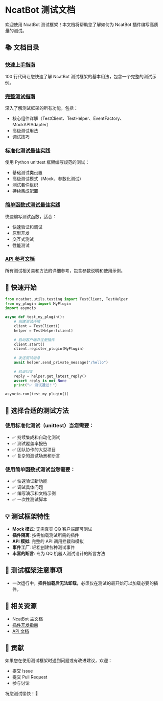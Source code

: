 # NcatBot 测试文档

欢迎使用 NcatBot 测试框架！本文档将帮助您了解如何为 NcatBot 插件编写高质量的测试。

## 📚 文档目录

### [快速上手指南](./quick-start.md)
100 行代码让您快速了解 NcatBot 测试框架的基本用法，包含一个完整的测试示例。

### [完整测试指南](./guide.md)
深入了解测试框架的所有功能，包括：
- 核心组件详解（TestClient、TestHelper、EventFactory、MockAPIAdapter）
- 高级测试用法
- 调试技巧

### [标准化测试最佳实践](./best-practice-unittest.md)
使用 Python unittest 框架编写规范的测试：
- 基础测试类设置
- 高级测试模式（Mock、参数化测试）
- 测试套件组织
- 持续集成配置

### [简单函数式测试最佳实践](./best-practice-simple.md)
快速编写测试函数，适合：
- 快速验证和调试
- 原型开发
- 交互式测试
- 性能测试

### [API 参考文档](./api-reference.md)
所有测试相关类和方法的详细参考，包含参数说明和使用示例。

## 🚀 快速开始

```python
from ncatbot.utils.testing import TestClient, TestHelper
from my_plugin import MyPlugin
import asyncio

async def test_my_plugin():
    # 创建测试环境
    client = TestClient()
    helper = TestHelper(client)
    
    # 启动客户端并注册插件
    client.start()
    client.register_plugin(MyPlugin)
    
    # 发送测试消息
    await helper.send_private_message("/hello")
    
    # 验证回复
    reply = helper.get_latest_reply()
    assert reply is not None
    print("✅ 测试通过！")

asyncio.run(test_my_plugin())
```

## 🎯 选择合适的测试方法

### 使用标准化测试（unittest）当您需要：
- ✅ 持续集成和自动化测试
- ✅ 测试覆盖率报告
- ✅ 团队协作的大型项目
- ✅ 复杂的测试场景和断言

### 使用简单函数式测试当您需要：
- ✅ 快速验证新功能
- ✅ 调试具体问题
- ✅ 编写演示和文档示例
- ✅ 一次性测试脚本

## 💡 测试框架特性

- **Mock 模式**: 无需真实 QQ 客户端即可测试
- **插件隔离**: 按需加载测试所需的插件
- **API 模拟**: 完整的 API 调用拦截和模拟
- **事件工厂**: 轻松创建各种测试事件
- **丰富的断言**: 专为 QQ 机器人测试设计的断言方法

## 📢 测试框架注意事项

- 一次运行中，**插件加载后无法卸载**，必须仅在测试的最开始可以加载必要的插件。

## 📖 相关资源

- [NcatBot 主文档](../../README.md)
- [插件开发指南](../plugin-development/README.md)
- [API 文档](../api/README.md)

## 🤝 贡献

如果您在使用测试框架时遇到问题或有改进建议，欢迎：
- 提交 Issue
- 提交 Pull Request
- 参与讨论

祝您测试愉快！🎉
